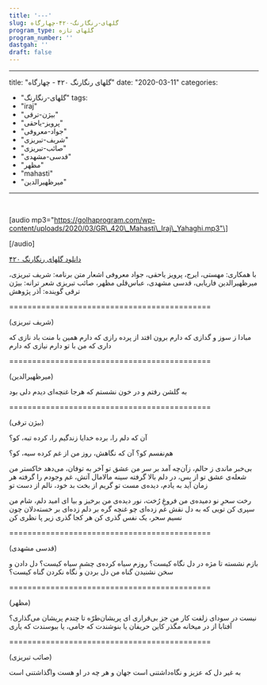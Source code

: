 ```yaml
---
title: '---'
slug: گلهای-رنگارنگ-۴۲۰-چهارگاه
program_type: گلهای تازه
program_number: ''
dastgah: ''
draft: false
---
```


---
title: "گلهای رنگارنگ ۴۲۰ - چهارگاه"
date: "2020-03-11"
categories: 
  - "گلهای-رنگارنگ"
tags: 
  - "iraj"
  - "بیژن-ترقی"
  - "پرویز-یاحقی"
  - "جواد-معروفی"
  - "شریف-تبریزی"
  - "صائب-تبریزی"
  - "قدسی-مشهدی"
  - "مظهر"
  - "mahasti"
  - "میرظهیرالدین"
---

 

\[audio mp3="https://golhaprogram.com/wp-content/uploads/2020/03/GR\_420\_Mahasti\_Iraj\_Yahaghi.mp3"\]

\[/audio\]

[دانلود گلهای رنگارنگ ۴۲۰](https://golhaprogram.com/wp-content/uploads/2020/03/GR_420_Mahasti_Iraj_Yahaghi.mp3)

با همکاری: مهستی، ایرج، پرویز یاحقی، جواد معروفی اشعار متن برنامه: شریف تبریزی، میرظهیرالدین فاریابی، قدسی مشهدی، عباس‌قلی مظهر، صائب تبریزی شعر ترانه: بیژن ترقی گوینده: آذر پژوهش

\============================================

(شریف تبریزی)

مبادا ز سوز و گدازی که دارم برون افتد از پرده رازی که دارم همین با منت باد نازی که داری که من با تو دارم نیازی که دارم

\============================================

(میرظهیرالدین)

به گلشن رفتم و در خون نشستم که هرجا غنچه‌ای دیدم دلی بود

\============================================

(بیژن ترقی)

آن که دلم را، برده خدایا زندگیم را، کرده تبه، کو؟

هم‌نفسم کو؟ آن که نگاهش، روز من از غم کرده سیه، کو؟

بی‌خبر ماندی ز حالم، زآن‌چه آمد بر سر من عشق تو آخر به توفان، می‌دهد خاکستر من شعله‌ی عشق تو از بس، در دلم بالا گرفته سینه مالامال آتش، غم وجودم را گرفته هر زمان آید به یادم، دیده‌ی مست تو گریم از بخت بد خود، نالم از دست تو

رخت سحرِ نو دمیده‌ی من فروغِ رُخت، نور دیده‌ی من برخیز و بیا ای امید دلم، شام من سپری کن تویی که به دل نقش غم زده‌ای چو غنچه گره بر دلم زده‌ای بر خسته‌دلان چون نسیم سحر، یک نفس گذری کن هر کجا گذری زیر پا نظری کن

\============================================

(قدسی مشهدی)

بازم نشسته تا مژه در دل نگاه کیست؟ روزم سیاه کرده‌ی چشمِ سیاه کیست؟ دل دادن و سخن نشنیدن گناه من دل بردن و نگاه نکردن گناه کیست؟

\============================================

(مظهر)

نیست در سودای زلفت کار من جز بی‌قراری ای پریشان‌طرّه تا چندم پریشان می‌گذاری؟ آفتابا از در میخانه مگذر کاین حریفان یا بنوشندت که جامی، یا ببوسندت که یاری

\============================================

(صائب تبریزی)

به غیر دل که عزیز و نگاه‌داشتنی است جهان و هر چه در او هست واگذاشتنی است
